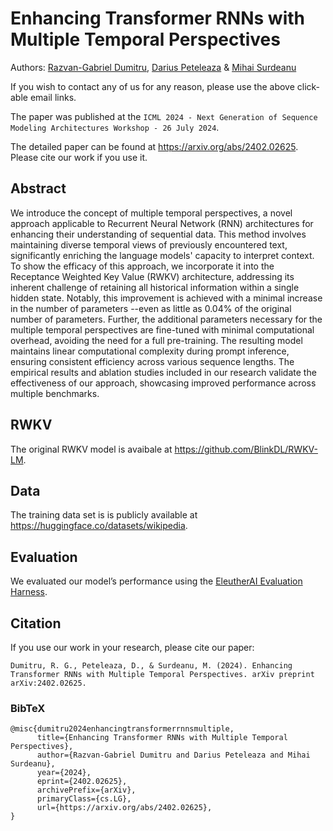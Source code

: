 # Enhancing Transformer RNNs with Multiple Temporal Perspectives

Authors: [Razvan-Gabriel Dumitru](mailto:razvandumm@gmail.com?subject=[GitHub]TemporalRNNs), [Darius Peteleaza](mailto:peteleaza.darius@gmail.com?subject=[GitHub]TemporalRNNs) & [Mihai Surdeanu](mailto:msurdeanu@arizona.edu?subject=[GitHub]TemporalRNNs)

If you wish to contact any of us for any reason, please use the above click-able email links.

The paper was published at the ```ICML 2024 - Next Generation of Sequence Modeling Architectures Workshop - 26 July 2024```.

The detailed paper can be found at https://arxiv.org/abs/2402.02625. Please cite our work if you use it.

## Abstract
We introduce the concept of multiple temporal perspectives, a novel approach applicable to Recurrent Neural Network (RNN) architectures for enhancing their understanding of sequential data. This method involves maintaining diverse temporal views of previously encountered text, significantly enriching the language models' capacity to interpret context. To show the efficacy of this approach, we incorporate it into the Receptance Weighted Key Value (RWKV) architecture, addressing its inherent challenge of retaining all historical information within a single hidden state. Notably, this improvement is achieved with a minimal increase in the number of parameters --even as little as $0.04\%$ of the original number of parameters. Further, the additional parameters necessary for the multiple temporal perspectives are fine-tuned with minimal computational overhead,
avoiding the need for a full pre-training. The resulting model maintains linear computational complexity during prompt inference, ensuring consistent efficiency across various sequence lengths. The empirical results and ablation studies included in our research validate the effectiveness of our approach, showcasing improved performance across multiple benchmarks.

## RWKV

The original RWKV model is avaibale at https://github.com/BlinkDL/RWKV-LM.

## Data

The training data set is is publicly available at https://huggingface.co/datasets/wikipedia.

## Evaluation

We evaluated our model’s performance using the [EleutherAI Evaluation Harness](https://github.com/EleutherAI/lm-evaluation-harness).

## Citation
If you use our work in your research, please cite our paper:

```
Dumitru, R. G., Peteleaza, D., & Surdeanu, M. (2024). Enhancing Transformer RNNs with Multiple Temporal Perspectives. arXiv preprint arXiv:2402.02625.
```

### BibTeX

```
@misc{dumitru2024enhancingtransformerrnnsmultiple,
      title={Enhancing Transformer RNNs with Multiple Temporal Perspectives}, 
      author={Razvan-Gabriel Dumitru and Darius Peteleaza and Mihai Surdeanu},
      year={2024},
      eprint={2402.02625},
      archivePrefix={arXiv},
      primaryClass={cs.LG},
      url={https://arxiv.org/abs/2402.02625}, 
}
```
